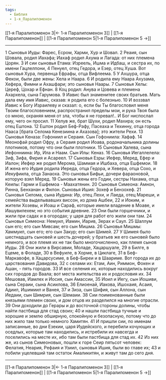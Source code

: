 ```yaml
---
tags:
  - Библия
  - 1-я_Паралипоменон
---
```

[[1-я Паралипоменон 3|← 1-я Паралипоменон 3]] | [[1-я Паралипоменон]] | [[1-я Паралипоменон 5|1-я Паралипоменон 5 →]]

---
1 Сыновья Иуды: Фарес, Есром, Харми, Хур и Шовал.
2 Реаия, сын Шовала, родил Иахафа; Иахаф родил Ахума и Лагада: от них племена Цорян.
3 И сии сыновья Етама: Изреель, Ишма и Идбаш, и сестра их, по имени Гацлелпони,
4 Пенуел, отец Гедора, и Езер, отец Хуша. Вот сыновья Хура, первенца Ефрафы, отца Вифлеема.
5 У Ахшура, отца Фекои, были две жены: Хела и Наара.
6 И родила ему Наара Ахузама, Хефера, Фимни и Ахашфари; это сыновья Наары.
7 Сыновья Хелы: Цереф, Цохар и Ефнан.
8 Коц родил: Анува и Цовева и племена Ахархела, сына Гарумова.
9 Иавис был знаменитее своих братьев. Мать дала ему имя Иавис, сказав: я родила его с болезнью.
10 И воззвал Иавис к Богу Израилеву и сказал: о, если бы Ты благословил меня Твоим благословением, распространил пределы мои, и рука Твоя была со мною, охраняя меня от зла, чтобы я не горевал!.. И Бог ниспослал ему, чего он просил.
11 Хелув же, брат Шухи, родил Махира; он есть отец Ештона.
12 Ештон родил Беф-Рафу, Пасеаха и Техинну, отца города Нааса [брата Селома Кенезиина и Ахазова]; это жители Рехи.
13 Сыновья Кеназа: Гофониил и Сераия. Сын Гофониила: Хафаф.
14 Меонофай родил Офру, а Сераия родил Иоава, родоначальника долины плотников, потому что они были плотники.
15 Сыновья Халева, сына Иефонниина: Ир, Ила и Наам. Сын Илы: Кеназ.
16 Сыновья Иегаллелела: Зиф, Зифа, Фирия и Асареел.
17 Сыновья Езры: Иефер, Меред, Ефер и Иалон; Иефер же родил Мерома, Шаммая и Ишбаха, отца Ешфемои.
18 И жена его Иудия родила Иереда, отца Гедора, и Хевера, отца Сохо, и Иекуфиила, отца Занаоха. Это сыновья Бифьи, дочери фараоновой, которую взял Меред.
19 Сыновья жены его Годии, сестры Нахама, отца Кеилы: Гарми и Ешфемоа - Маахатянин.
20 Сыновья Симеона: Амнон, Ринна, Бенханан и Филон. Сыновья Ишия: Зохеф и Бензохеф.
21 Сыновья Силома, сына Иудина: Ир, отец Лехи, и Лаеда, отец Мареши, и семейства выделывавших виссон, из дома Ашбеи,
22 и Иоким, и жители Хозевы, и Иоаш и Сараф, которые имели владение в Моаве, и Иашувилехем; но это события древние.
23 Они были горшечники, и жили при садах и в огородах; у царя для работ его жили они там.
24 Сыновья Симеона: Немуил, Иамин, Иарив, Зерах и Саул.
25 Шаллум сын его; его сын Мивсам; его сын Мишма.
26 Сыновья Мишмы: Хаммуил, сын его; его сын Закур; его сын Шимей.
27 У Шимея было шестнадцать сыновей и шесть дочерей; у братьев же его сыновей было немного, и все племя их не так было многочисленно, как племя сынов Иуды.
28 Они жили в Вирсавии, Моладе, Хацаршуале,
29 в Билге, в Ецеме, в Фоладе,
30 в Вефуиле, в Хорме, в Циклаге,
31 в Беф-Маркавофе, в Хацарсусиме, в Беф-Биреи и в Шаариме. Вот города их до царствования Давидова,
32 с селами их: Етам, Аин, Риммон, Фокен и Ашан, - пять городов.
33 И все селения их, которые находились вокруг сих городов до Ваала; вот места жительства их и родословия их.
34 Мешовав, Иамлех и Иосия, сын Амассии,
35 Иоил и Иегу, сын Иошиви, сына Сераии, сына Асиилова,
36 Елиоенай, Иакова, Ишохаия, Асаия, Адиил, Ишимиил и Ванея,
37 и Зиза, сын Шифия, сын Аллона, сын Иедаии, сын Шимрия, сын Шемаии.
38 Сии поименованные были князьями племен своих, и дом отцов их разделился на многие отрасли.
39 Они доходили до Герары и до восточной стороны долины, чтобы найти пастбища для стад своих;
40 и нашли пастбища тучные и хорошие и землю обширную, спокойную и безопасную, потому что до них жило там только немного Хамитян.
41 И пришли сии, по именам записанные, во дни Езекии, царя Иудейского, и перебили кочующих и оседлых, которые там находились, и истребили их навсегда и поселились на месте их, ибо там были пастбища для стад их.
42 Из них же, из сынов Симеоновых, пошли к горе Сеир пятьсот человек: Фелатия, Неария, Рефаия и Узиил, сыновья Ишия, были во главе их;
43 и побили уцелевший там остаток Амаликитян, и живут там до сего дня.

---
[[1-я Паралипоменон 3|← 1-я Паралипоменон 3]] | [[1-я Паралипоменон]] | [[1-я Паралипоменон 5|1-я Паралипоменон 5 →]]